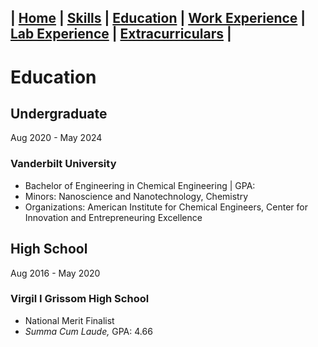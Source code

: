 ## | [Home](/Patrick-Gamble/index) | [Skills](/Patrick-Gamble/skills) | [Education](/Patrick-Gamble/education) | [Work Experience](/Patrick-Gamble/work-experience) | [Lab Experience](/Patrick-Gamble/lab-experience) | [Extracurriculars](/Patrick-Gamble/extracurriculars) |

# Education
## Undergraduate
Aug 2020 - May 2024
### Vanderbilt University
- Bachelor of Engineering in Chemical Engineering | GPA: 
- Minors: Nanoscience and Nanotechnology, Chemistry
- Organizations: American Institute for Chemical Engineers, Center for Innovation and Entrepreneuring Excellence

## High School
Aug 2016 - May 2020
### Virgil I Grissom High School
- National Merit Finalist
- _Summa Cum Laude,_ GPA: 4.66
